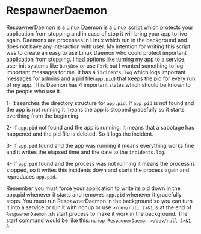 # RespawnerDaemon
RespawnerDaemon is a Linux Daemon is a Linux script which protects your application from stopping and in case of stop it will bring your app to live again. Daemons are processes in Linux which run in the background and does not have any interaction with user. 
My intention for writing this script was to create an easy to use Linux Daemon who could protect important application from stopping. I had options like turning my app to a service, user init systems like `BusyBox` or use `Fork` but I wanted something to log important messages for me. It has a `incidents.log` which logs important messages for admins and a pid file(`app.pid`) that keeps the pid for every run of my app. This Daemon has 4 important states which should be known to the people who use it. 

1-	It searches the directory structure for `app.pid`. If `app.pid` is not found and the app is not running it means the app is stopped gracefully so it starts everthing from the beginning.

2-	If `app.pid` not found and the app is running, It means that a sabotage has happened and the pid file is deleted. So it logs the incident.

3-	If `app.pid` found and the app was running it means everything works fine and it writes the elapsed time and the date to the `incidents.log`.

4-	If `app.pid` found and the process was not running it means the process is stopped, so it writes this incidents down and starts the process again and reproduces `app.pid`.

Remember you must force your application to write its pid down in the app.pid whenever it starts and removes `app.pid` whenever it gracefully stops.
You must run RespawnerDaemon in the background so you can turn it into a service or run it with nohup or use `>/dev/null 2>&1 &` at the end of `RespawnerDaemon.sh` start process to make it work in the background. The start command would be like this:
`nuhop RespawnerDaemon >/dev/null 2>&1 &`

